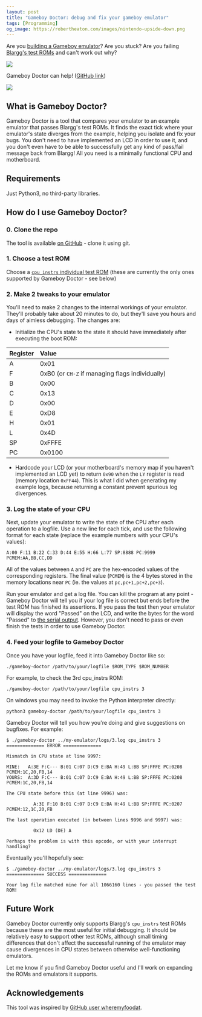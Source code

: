 ```yaml
---
layout: post
title: "Gameboy Doctor: debug and fix your gameboy emulator"
tags: [Programming]
og_image: https://robertheaton.com/images/nintendo-upside-down.png
---
```

Are you [building a Gameboy emulator](https://gbdev.io/pandocs/)? Are you stuck? Are you failing [Blargg's test ROMs](https://github.com/retrio/gb-test-roms) and can't work out why?

<img src="/images/nintendo-upside-down.png" />

Gameboy Doctor can help! ([GitHub link](https://github.com/robert/gameboy-doctor))

<img src="/images/example.jpg" />

## What is Gameboy Doctor?

Gameboy Doctor is a tool that compares your emulator to an example emulator that passes Blargg's test ROMs. It finds the exact tick where your emulator's state diverges from the example, helping you isolate and fix your bugs. You don't need to have implemented an LCD in order to use it, and you don't even have to be able to successfully get any kind of pass/fail message back from Blargg! All you need is a minimally functional CPU and motherboard.

## Requirements

Just Python3, no third-party libraries.

## How do I use Gameboy Doctor?

### 0. Clone the repo

The tool is available [on GitHub](https://github.com/robert/gameboy-doctor) - clone it using git.

### 1. Choose a test ROM

Choose a [`cpu_instrs` individual test ROM](https://github.com/retrio/gb-test-roms/tree/master/cpu_instrs/individual) (these are currently the only ones supported by Gameboy Doctor - see below)

### 2. Make 2 tweaks to your emulator

You'll need to make 2 changes to the internal workings of your emulator. They'll probably take about 20 minutes to do, but they'll save you hours and days of aimless debugging. The changes are:

* Initialize the CPU's state to the state it should have immediately after executing the boot ROM:

| Register | Value |
| ----------- | ----------- |
|A|0x01|
|F|0xB0 (or `CH-Z` if managing flags individually)|
|B|0x00|
|C|0x13|
|D|0x00|
|E|0xD8|
|H|0x01|
|L|0x4D|
|SP|0xFFFE|
|PC|0x0100|

* Hardcode your LCD (or your motherboard's memory map if you haven't implemented an LCD yet) to return `0x90` when the `LY` register is read (memory location `0xFF44`). This is what I did when generating my example logs, because returning a constant prevent spurious log divergences.

### 3. Log the state of your CPU

Next, update your emulator to write the state of the CPU after each operation to a logfile. Use a new line for each tick, and use the following format for each state (replace the example numbers with your CPU's values):

```
A:00 F:11 B:22 C:33 D:44 E:55 H:66 L:77 SP:8888 PC:9999 PCMEM:AA,BB,CC,DD
```

All of the values between `A` and `PC` are the hex-encoded values of the corresponding registers. The final value (`PCMEM`) is the 4 bytes stored in the memory locations near `PC` (ie. the values at `pc,pc+1,pc+2,pc+3`).

Run your emulator and get a log file. You can kill the program at any point - Gameboy Doctor will tell you if your log file is correct but ends before the test ROM has finished its assertions. If you pass the test then your emulator will display the word "Passed" on the LCD, and write the bytes for the word "Passed" to [the serial output](https://gbdev.io/pandocs/Serial_Data_Transfer_%28Link_Cable%29.html). However, you don't need to pass or even finish the tests in order to use Gameboy Doctor.

### 4. Feed your logfile to Gameboy Doctor

Once you have your logfile, feed it into Gameboy Doctor like so:

```
./gameboy-doctor /path/to/your/logfile $ROM_TYPE $ROM_NUMBER
```

For example, to check the 3rd cpu_instrs ROM:

```
./gameboy-doctor /path/to/your/logfile cpu_instrs 3
```

On windows you may need to invoke the Python interpreter directly:

```
python3 gameboy-doctor /path/to/your/logfile cpu_instrs 3
```

Gameboy Doctor will tell you how you're doing and give suggestions on bugfixes. For example:

```
$ ./gameboy-doctor ../my-emulator/logs/3.log cpu_instrs 3
============== ERROR ==============

Mismatch in CPU state at line 9997:

MINE:   A:3E F:C--- B:01 C:07 D:C9 E:BA H:49 L:BB SP:FFFE PC:0208 PCMEM:1C,20,FB,14
YOURS:  A:3D F:C--- B:01 C:07 D:C9 E:BA H:49 L:BB SP:FFFE PC:0208 PCMEM:1C,20,FB,14

The CPU state before this (at line 9996) was:

	      A:3E F:10 B:01 C:07 D:C9 E:BA H:49 L:BB SP:FFFE PC:0207 PCMEM:12,1C,20,FB

The last operation executed (in between lines 9996 and 9997) was:

	      0x12 LD (DE) A

Perhaps the problem is with this opcode, or with your interrupt handling?
```

Eventually you'll hopefully see:

```
$ ./gameboy-doctor ../my-emulator/logs/3.log cpu_instrs 3
============== SUCCESS ==============

Your log file matched mine for all 1066160 lines - you passed the test ROM!
```

## Future Work

Gameboy Doctor currently only supports Blargg's `cpu_instrs` test ROMs because these are the most useful for initial debugging. It should be relatively easy to support other test ROMs, although small timing differences that don't affect the successful running of the emulator may cause divergences in CPU states between otherwise well-functioning emulators.

Let me know if you find Gameboy Doctor useful and I'll work on expanding the ROMs and emulators it supports.

## Acknowledgements

This tool was inspired by [GitHub user wheremyfoodat](https://github.com/wheremyfoodat/Gameboy-logs).

<style>
    th {
        text-align: left;
    }
</style>
